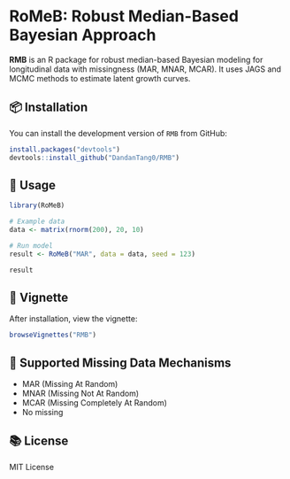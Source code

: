 # RoMeB: Robust Median-Based Bayesian Approach

**RMB** is an R package for robust median-based Bayesian modeling for longitudinal data with missingness (MAR, MNAR, MCAR). It uses JAGS and MCMC methods to estimate latent growth curves.

## 📦 Installation

You can install the development version of `RMB` from GitHub:

```r
install.packages("devtools")
devtools::install_github("DandanTang0/RMB")
```

## 🚀 Usage

```r
library(RoMeB)

# Example data
data <- matrix(rnorm(200), 20, 10)

# Run model
result <- RoMeB("MAR", data = data, seed = 123)

result
```

## 📖 Vignette

After installation, view the vignette:

```r
browseVignettes("RMB")
```

## 🔧 Supported Missing Data Mechanisms

- MAR (Missing At Random)
- MNAR (Missing Not At Random)
- MCAR (Missing Completely At Random)
- No missing

## 📚 License

MIT License
